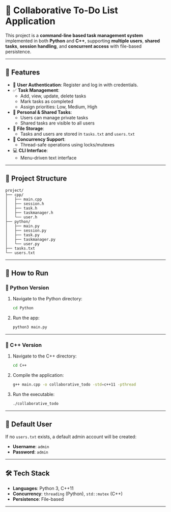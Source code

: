 # 📝 Collaborative To-Do List Application

This project is a **command-line based task management system** implemented in both **Python** and **C++**, supporting **multiple users**, **shared tasks**, **session handling**, and **concurrent access** with file-based persistence.

---

## 🌟 Features

- 🔐 **User Authentication**: Register and log in with credentials.
- ✅ **Task Management**:
  - Add, view, update, delete tasks
  - Mark tasks as completed
  - Assign priorities: Low, Medium, High
- 👤 **Personal & Shared Tasks**:
  - Users can manage private tasks
  - Shared tasks are visible to all users
- 💾 **File Storage**:
  - Tasks and users are stored in `tasks.txt` and `users.txt`
- 🧵 **Concurrency Support**:
  - Thread-safe operations using locks/mutexes
- 💻 **CLI Interface**:
  - Menu-driven text interface

---

## 📁 Project Structure

```
project/
├── cpp/
│   ├── main.cpp
│   ├── session.h
│   ├── task.h
│   ├── taskmanager.h
│   └── user.h
├── python/
│   ├── main.py
│   ├── session.py
│   ├── task.py
│   ├── taskmanager.py
│   └── user.py
├── tasks.txt
└── users.txt
```

---

## 🚀 How to Run

### 🐍 Python Version

1. Navigate to the Python directory:
   ```bash
   cd Python
   ```

2. Run the app:
   ```bash
   python3 main.py
   ```

---

### 🧾 C++ Version

1. Navigate to the C++ directory:
   ```bash
   cd C++
   ```

2. Compile the application:
   ```bash
   g++ main.cpp -o collaborative_todo -std=c++11 -pthread
   ```

3. Run the executable:
   ```bash
   ./collaborative_todo
   ```

---

## 👥 Default User

If no `users.txt` exists, a default admin account will be created:
- **Username**: `admin`
- **Password**: `admin`

---

## 🛠️ Tech Stack

- **Languages**: Python 3, C++11
- **Concurrency**: `threading` (Python), `std::mutex` (C++)
- **Persistence**: File-based

---
